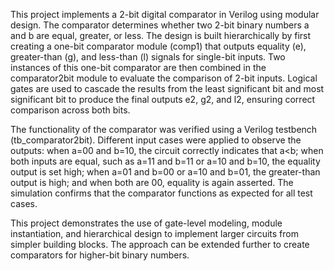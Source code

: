 This project implements a 2-bit digital comparator in Verilog using modular design. The comparator determines whether two 2-bit binary numbers a and b are equal, greater, or less. The design is built hierarchically by first creating a one-bit comparator module (comp1) that outputs equality (e), greater-than (g), and less-than (l) signals for single-bit inputs. Two instances of this one-bit comparator are then combined in the comparator2bit module to evaluate the comparison of 2-bit inputs. Logical gates are used to cascade the results from the least significant bit and most significant bit to produce the final outputs e2, g2, and l2, ensuring correct comparison across both bits.

The functionality of the comparator was verified using a Verilog testbench (tb_comparator2bit). Different input cases were applied to observe the outputs: when a=00 and b=10, the circuit correctly indicates that a<b; when both inputs are equal, such as a=11 and b=11 or a=10 and b=10, the equality output is set high; when a=01 and b=00 or a=10 and b=01, the greater-than output is high; and when both are 00, equality is again asserted. The simulation confirms that the comparator functions as expected for all test cases.

This project demonstrates the use of gate-level modeling, module instantiation, and hierarchical design to implement larger circuits from simpler building blocks. The approach can be extended further to create comparators for higher-bit binary numbers.
